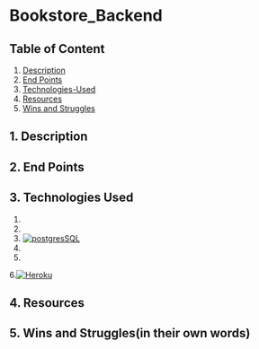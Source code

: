 # Bookstore_Backend
## Table of Content
1. [ Description ](#desc)
2. [ End Points ](#WireFrame)
3. [ Technologies-Used ](#Technologies-Used)
4. [ Resources ](#Resources)
5. [ Wins and Struggles ](#WinsandStruggles)

<a name="desc"></a>
## 1. Description

<a name="WireFrame"></a>
## 2. End Points

<a name ="Technologies-Used"></a>
## 3. Technologies Used
1.
2. 
3. [![postgresSQL](https://github.com/jalbertsr/logo-badge-images/blob/master/img/rsz_postgresql.png?raw=true)](https://www.postgresql.org/)
4.
5.
6.[![Heroku](https://github.com/jalbertsr/logo-badge-images/blob/master/img/rsz_heroku.png?raw=true)](https://www.heroku.com/)


<a name = "Resources"></a>
## 4. Resources

<a name = "WinsandStruggles"></a>
## 5. Wins and Struggles(in their own words)
